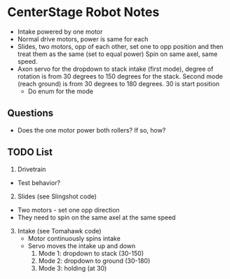 # CenterStage Robot Notes
- Intake powered by one motor
- Normal drive motors, power is same for each
- Slides, two motors, opp of each other, set one to opp position and then treat them as the same (set to equal power)
Spin on same axel, same speed. 
- Axon servo for the dropdown to stack intake (first mode), degree of rotation is from 30 degrees to 150 degrees for the stack.
Second mode (reach ground) is from 30 degrees to 180 degrees. 30 is start position
  - Do enum for the mode

## Questions
- Does the one motor power both rollers? If so, how?

## TODO List
1) Drivetrain
  - Test behavior?
2) Slides (see Slingshot code)
  - Two motors - set one opp direction
  - They need to spin on the same axel at the same speed
3) Intake (see Tomahawk code)
   - Motor continuously spins intake
   - Servo moves the intake up and down 
     1) Mode 1: dropdown to stack (30-150)
     2) Mode 2: dropdown to ground (30-180)
     3) Mode 3: holding (at 30)